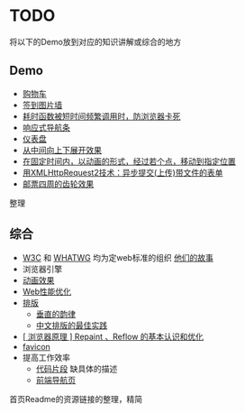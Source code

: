 # TODO
将以下的Demo放到对应的知识讲解或综合的地方
## Demo
* [购物车](demo/shopping-cart)
* [签到图片墙](demo/sign-in-anim)
* [耗时函数被短时间频繁调用时，防浏览器卡死](demo/throttle)
* [响应式导航条](demo/response-nav-bar)
* [仪表盘](demo/dash-circle)
* [从中间向上下展开效果](demo/center-open)
* [在固定时间内，以动画的形式，经过若个点，移动到指定位置](demo/anim-to-some-place-in-certain)
* [用XMLHttpRequest2技术：异步提交(上传)带文件的表单](demo/aysn-file-upload)
* [邮票四周的齿轮效果](demo/stamp)

整理
## 综合
* [W3C](http://www.chinaw3c.org/about.html) 和 [WHATWG](https://whatwg.org/) 均为定web标准的组织 [他们的故事](detail/W3C&WHATWG.md)
* 浏览器引擎
* [动画效果](detail/effect)
* [Web性能优化](others/web-speed-up.md)
* [排版](detail/type)
    * [垂直的韵律](detail/type/vertical-rhythm.md)
    * [中文排版的最佳实践](http://zhuanlan.zhihu.com/FrontendMagazine/19891152)
* [[ 浏览器原理 ] Repaint 、Reflow 的基本认识和优化](http://segmentfault.com/a/1190000002629708)
* [favicon](https://github.com/audreyr/favicon-cheat-sheet)
* 提高工作效率
    * [代码片段](snippets) 缺具体的描述
    * [前端导航页](https://htmlpreview.github.io/?https://github.com/iamjoel/front-end-note/blob/master/bookmark/bookmark-nav-page/index.html)

首页Readme的资源链接的整理，精简